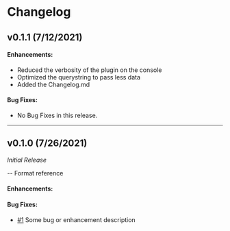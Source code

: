 # Changelog

## v0.1.1 (7/12/2021)

#### Enhancements:
- Reduced the verbosity of the plugin on the console
- Optimized the querystring to pass less data
- Added the Changelog.md

#### Bug Fixes:
- No Bug Fixes in this release.

---

## v0.1.0 (7/26/2021)
*Initial Release*


-- Format reference
#### Enhancements:
#### Bug Fixes:
- [#1](https://github.com/Phando/Streamdeck-Stonks/issues/1) Some bug or enhancement description
